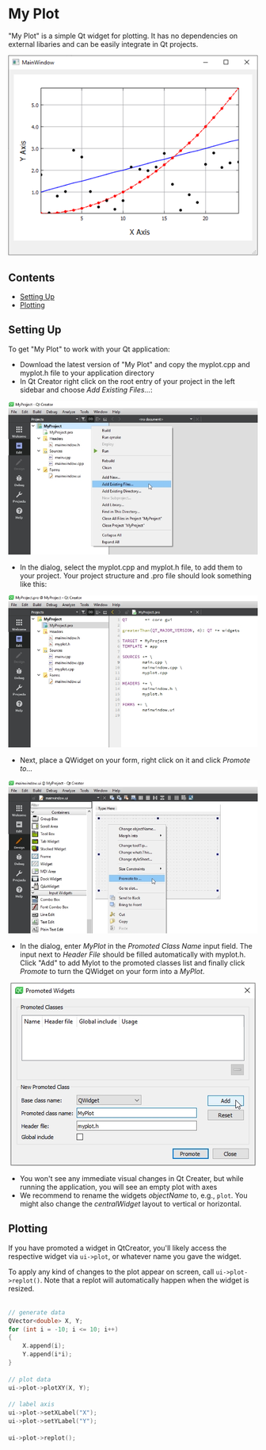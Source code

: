 # My Plot

"My Plot" is a simple Qt widget for plotting. It has no dependencies  on external libaries and can be easily integrate in Qt projects. 

<p align="center">
  <img src="Screenshots/My-Plot-00.png">
</p>

## Contents

- [Setting Up](#setting-up)
- [Plotting](#plotting)

## Setting Up

To get "My Plot" to work with your Qt application:

- Download the latest version of "My Plot" and copy the myplot.cpp and myplot.h file to your application directory
- In Qt Creator right click on the root entry of your project in the left sidebar and choose *Add Existing Files...*:

<p align="center">
  <img src="Screenshots/My-Plot-01.jpg">
</p>

- In the dialog, select the myplot.cpp and myplot.h file, to add them to your project. Your project structure and .pro file should look something like this:
<p align="center"><img src="Screenshots/My-Plot-02.jpg"></p>

- Next, place a QWidget on your form, right click on it and click *Promote to...* <br>
<p align="center"><img src="Screenshots/My-Plot-03.jpg"></p>

- In the dialog, enter *MyPlot* in the *Promoted Class Name* input field. The input next to *Header File* should be filled automatically with myplot.h. Click "Add" to add Mylot to the promoted classes list and finally click *Promote* to turn the QWidget on your form into a *MyPlot*.
<p align="center"><img src="Screenshots/My-Plot-04.jpg"></p>

- You won't see any immediate visual changes in Qt Creater, but while running the application, you will see an empty plot with axes
- We recommend to rename the widgets *objectName* to, e.g., `plot`. You might also change the *centralWidget* layout to vertical or horizontal.

## Plotting

If you have promoted a widget in QtCreator, you'll likely access the respective widget via `ui->plot`, 
or whatever name you gave the widget.

To apply any kind of changes to the plot appear on screen, call `ui->plot->replot()`. 
Note that a replot will automatically happen when the widget is resized. 


```c++

// generate data
QVector<double> X, Y;
for (int i = -10; i <= 10; i++)
{
	X.append(i);
	Y.append(i*i);
}

// plot data
ui->plot->plotXY(X, Y);

// label axis
ui->plot->setXLabel("X");
ui->plot->setYLabel("Y");

ui->plot->replot();


